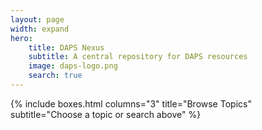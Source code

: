```yaml
---
layout: page
width: expand
hero:
    title: DAPS Nexus
    subtitle: A central repository for DAPS resources
    image: daps-logo.png
    search: true
---
```


{% include boxes.html columns="3" title="Browse Topics" subtitle="Choose a topic or search above" %}

<!-- {% include featured.html tag="featured" title="Popular Articles" subtitle="Selected featured articles to get you started fast in Jekyll" %} -->

<!-- {% include videos.html columns="2" title="Video Tutorials" subtitle="Watch screencasts to get you started fast with Jekyll" %} -->

<!-- {% include faqs.html multiple="true" title="Frequently asked questions" category="presale" subtitle="Find quicke answers to frequent pre-sale questions asked by customers" %} -->

<!-- {% include team.html authors="evan, john, sara, alex, tom, daniel" title="We are here to help" subtitle="Our team is just an email away ready to answer your questions" %} -->

<!-- {% include cta.html title="Didn't find an answer?" button_text="Contact Us" button_url="/contact/" subtitle="Get in touch with us for details on setup and additional custom services pricing" %} -->

